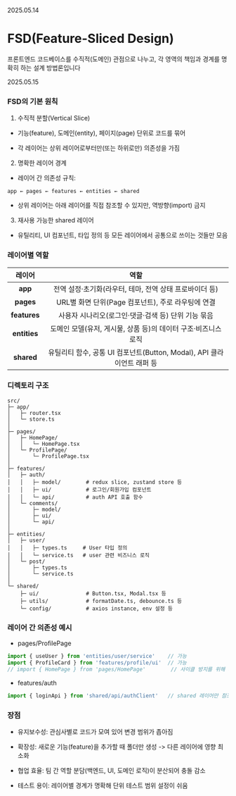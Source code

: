 2025.05.14

# FSD(Feature-Sliced Design)

프론트엔드 코드베이스를 수직적(도메인) 관점으로 나누고, 각 영역의 책임과 경계를 명확히 하는 설계 방법론입니다

2025.05.15

### FSD의 기본 원칙
1) 수직적 분할(Vertical Slice)

- 기능(feature), 도메인(entity), 페이지(page) 단위로 코드를 묶어

- 각 레이어는 상위 레이어로부터만(또는 하위로만) 의존성을 가짐

2) 명확한 레이어 경계

 - 레이어 간 의존성 규칙:
```vbnet
app ← pages ← features ← entities ← shared
```
- 상위 레이어는 아래 레이어를 직접 참조할 수 있지만, 역방향(import) 금지


3) 재사용 가능한 shared 레이어
- 유틸리티, UI 컴포넌트, 타입 정의 등 모든 레이어에서 공통으로 쓰이는 것들만 모음


### 레이어별 역할
|레이어|역할
|:-:|:-:|
**app**|전역 설정·초기화(라우터, 테마, 전역 상태 프로바이더 등)
**pages**|URL별 화면 단위(Page 컴포넌트), 주로 라우팅에 연결
**features**|사용자 시나리오(로그인·댓글·검색 등) 단위 기능 묶음
**entities**|도메인 모델(유저, 게시물, 상품 등)의 데이터 구조·비즈니스 로직
**shared**|유틸리티 함수, 공통 UI 컴포넌트(Button, Modal), API 클라이언트 래퍼 등

### 디렉토리 구조
```plaintext
src/
├─ app/
│   ├─ router.tsx
│   └─ store.ts
│
├─ pages/
│   ├─ HomePage/
│   │   └─ HomePage.tsx
│   └─ ProfilePage/
│       └─ ProfilePage.tsx
│
├─ features/
│   ├─ auth/
│   │   ├─ model/        # redux slice, zustand store 등
│   │   ├─ ui/           # 로그인/회원가입 컴포넌트
│   │   └─ api/          # auth API 호출 함수
│   └─ comments/
│       ├─ model/
│       ├─ ui/
│       └─ api/
│
├─ entities/
│   ├─ user/
│   │   ├─ types.ts     # User 타입 정의
│   │   └─ service.ts   # user 관련 비즈니스 로직
│   └─ post/
│       ├─ types.ts
│       └─ service.ts
│
└─ shared/
    ├─ ui/               # Button.tsx, Modal.tsx 등
    ├─ utils/            # formatDate.ts, debounce.ts 등
    └─ config/           # axios instance, env 설정 등

```

###  레이어 간 의존성 예시
- pages/ProfilePage
```ts
import { useUser } from 'entities/user/service'    // 가능
import { ProfileCard } from 'features/profile/ui'  // 가능
// import { HomePage } from 'pages/HomePage'        // 사이클 방지를 위해 피해야 함

```
- features/auth
```ts
import { loginApi } from 'shared/api/authClient'   // shared 레이어만 참조

```
### 장점
- 유지보수성: 관심사별로 코드가 모여 있어 변경 범위가 좁아짐

- 확장성: 새로운 기능(feature)을 추가할 때 폴더만 생성 -> 다른 레이어에 영향 최소화

- 협업 효율: 팀 간 역할 분담(백엔드, UI, 도메인 로직)이 분산되어 충돌 감소

- 테스트 용이: 레이어별 경계가 명확해 단위 테스트 범위 설정이 쉬움

